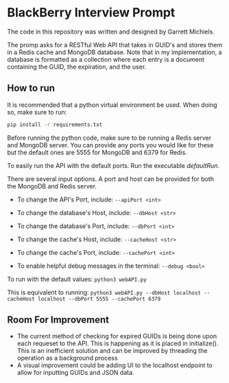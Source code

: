 # BlackBerry Interview Prompt
The code in this repository was written and designed by Garrett Michiels.

The promp asks for a RESTful Web API that takes in GUID's and stores them in a Redis cache and MongoDB database.
Note that in my implementation, a database is formatted as a collection where each entry is a document containing the GUID, the expiration, and the user.

## How to run
It is recommended that a python virtual environment be used. When doing so, make sure to run:
```bash
pip install -r requirements.txt
```

Before running the python code, make sure to be running a Redis server and MongoDB server. You can provide any ports you would like for these but the default ones are 5555 for MongoDB and 6379 for Redis.

To easily run the API with the default ports. Run the executable _defaultRun_.

There are several input options. A port and host can be provided for both the MongoDB and Redis server.

* To change the API's Port, include: ```--apiPort <int>```

* To change the database's Host, include: ```--dbHost <str>```

* To change the database's Port, include: ```--dbPort <int>```

* To change the cache's Host, include: ```--cacheHost <str>```

* To change the cache's Port, include: ```--cachePort <int>```

* To enable helpful debug messages in the terminal: ```--debug <bool>```

To run with the default values:
```python3 webAPI.py```

This is equivalent to running:
```python3 webAPI.py --dbHost localhost --cacheHost localhost --dbPort 5555 --cachePort 6379```


## Room For Improvement
- The current method of checking for expired GUIDs is being done upon each requeset to the API. This is happening as it is placed in initialize(). This is an inefficient solution and can be improved by threading the operation as a background process
- A visual improvement could be adding UI to the localhost endpoint to allow for inputting GUIDs and JSON data.
